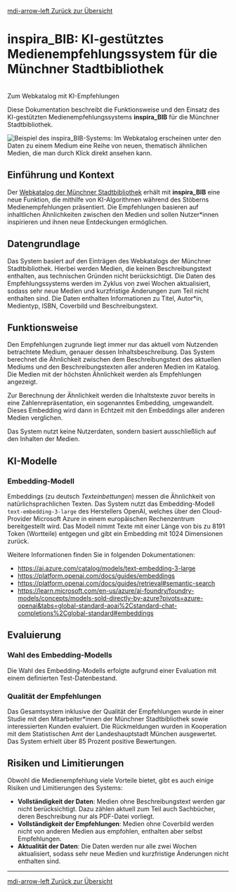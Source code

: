 [<v-icon>mdi-arrow-left</v-icon> Zurück zur Übersicht](/ki-systeme/index.md)

# inspira_BIB: KI-gestütztes Medienempfehlungssystem für die Münchner Stadtbibliothek

<br/>
<v-btn prepend-icon="mdi-open-in-new" href="https://ssl.muenchen.de/" target="_blank" variant="tonal" block size="large" rounded="xl">
    Zum Webkatalog mit KI-Empfehlungen
</v-btn>

Diese Dokumentation beschreibt die Funktionsweise und den Einsatz des KI-gestützten Medienempfehlungssystems **inspira_BIB** für die Münchner Stadtbibliothek.

![Beispiel des inspira_BIB-Systems: Im Webkatalog erscheinen unter den Daten zu einem Medium eine Reihe von neuen, thematisch ähnlichen Medien, die man durch Klick direkt ansehen kann.](/img/inspira_bib_demo.png)

## Einführung und Kontext

Der [Webkatalog der Münchner Stadtbibliothek](https://ssl.muenchen.de/) erhält mit **inspira_BIB** eine neue Funktion, die mithilfe von KI-Algorithmen während des Stöberns Medienempfehlungen präsentiert.
Die Empfehlungen basieren auf inhaltlichen Ähnlichkeiten zwischen den Medien und sollen Nutzer\*innen inspirieren und ihnen neue Entdeckungen ermöglichen.

## Datengrundlage

Das System basiert auf den Einträgen des Webkatalogs der Münchner Stadtbibliothek.
Hierbei werden Medien, die keinen Beschreibungstext enthalten, aus technischen Gründen nicht berücksichtigt.
Die Daten des Empfehlungssystems werden im Zyklus von zwei Wochen aktualisiert, sodass sehr neue Medien und kurzfristige Änderungen zum Teil nicht enthalten sind.
Die Daten enthalten Informationen zu Titel, Autor\*in, Medientyp, ISBN, Coverbild und Beschreibungstext.

## Funktionsweise

Den Empfehlungen zugrunde liegt immer nur das aktuell vom Nutzenden betrachtete Medium, genauer dessen Inhaltsbeschreibung.
Das System berechnet die Ähnlichkeit zwischen dem Beschreibungstext des aktuellen Mediums und den Beschreibungstexten aller anderen Medien im Katalog.
Die Medien mit der höchsten Ähnlichkeit werden als Empfehlungen angezeigt.

Zur Berechnung der Ähnlichkeit werden die Inhaltstexte zuvor bereits in eine Zahlenrepräsentation, ein sogenanntes Embedding, umgewandelt.
Dieses Embedding wird dann in Echtzeit mit den Embeddings aller anderen Medien verglichen.

Das System nutzt keine Nutzerdaten, sondern basiert ausschließlich auf den Inhalten der Medien.

## KI-Modelle

### Embedding-Modell

Embeddings (zu deutsch _Texteinbettungen_) messen die Ähnlichkeit von natürlichsprachlichen Texten.
Das System nutzt das Embedding-Modell `text-embedding-3-large` des Herstellers OpenAI, welches über den Cloud-Provider Microsoft Azure in einem europäischen Rechenzentrum bereitgestellt wird.
Das Modell nimmt Texte mit einer Länge von bis zu 8191 Token (Wortteile) entgegen und gibt ein Embedding mit 1024 Dimensionen zurück.

Weitere Informationen finden Sie in folgenden Dokumentationen:
- <https://ai.azure.com/catalog/models/text-embedding-3-large>
- <https://platform.openai.com/docs/guides/embeddings>
- <https://platform.openai.com/docs/guides/retrieval#semantic-search>
- <https://learn.microsoft.com/en-us/azure/ai-foundry/foundry-models/concepts/models-sold-directly-by-azure?pivots=azure-openai&tabs=global-standard-aoai%2Cstandard-chat-completions%2Cglobal-standard#embeddings>

## Evaluierung

### Wahl des Embedding-Modells

Die Wahl des Embedding-Modells erfolgte aufgrund einer Evaluation mit einem definierten Test-Datenbestand.

### Qualität der Empfehlungen

Das Gesamtsystem inklusive der Qualität der Empfehlungen wurde in einer Studie mit den Mitarbeiter\*innen der Münchner Stadtbibliothek sowie interessierten Kunden evaluiert.
Die Rückmeldungen wurden in Kooperation mit dem Statistischen Amt der Landeshauptstadt München ausgewertet.
Das System erhielt über 85 Prozent positive Bewertungen.

## Risiken und Limitierungen

Obwohl die Medienempfehlung viele Vorteile bietet, gibt es auch einige Risiken und Limitierungen des Systems:

- **Vollständigkeit der Daten**: Medien ohne Beschreibungstext werden gar nicht berücksichtigt. Dazu zählen aktuell zum Teil auch Sachbücher, deren Beschreibung nur als PDF-Datei vorliegt.
- **Vollständigkeit der Empfehlungen**: Medien ohne Coverbild werden nicht von anderen Medien aus empfohlen, enthalten aber selbst Empfehlungen.
- **Aktualität der Daten**: Die Daten werden nur alle zwei Wochen aktualisiert, sodass sehr neue Medien und kurzfristige Änderungen nicht enthalten sind.

---

[<v-icon>mdi-arrow-left</v-icon> Zurück zur Übersicht](/ki-systeme/index.md)

